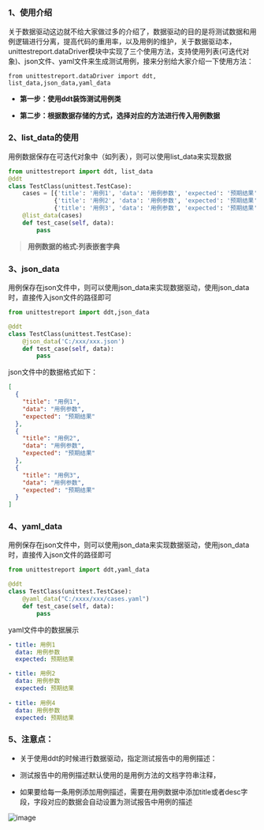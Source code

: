# 

### 1、使用介绍

关于数据驱动这边就不给大家做过多的介绍了，数据驱动的目的是将测试数据和用例逻辑进行分离，提高代码的重用率，以及用例的维护，关于数据驱动本，unittestreport.dataDriver模块中实现了三个使用方法，支持使用列表(可迭代对象)、json文件、yaml文件来生成测试用例，接来分别给大家介绍一下使用方法：

```
from unittestreport.dataDriver import ddt, list_data,json_data,yaml_data
```

- **第一步：使用ddt装饰测试用例类**

- **第二步：根据数据存储的方式，选择对应的方法进行传入用例数据**

### 2、list_data的使用

用例数据保存在可迭代对象中（如列表），则可以使用list_data来实现数据

```python
from unittestreport import ddt, list_data
@ddt
class TestClass(unittest.TestCase):
    cases = [{'title': '用例1', 'data': '用例参数', 'expected': '预期结果'}, 
             {'title': '用例2', 'data': '用例参数', 'expected': '预期结果'},
             {'title': '用例3', 'data': '用例参数', 'expected': '预期结果'}]
    @list_data(cases)
    def test_case(self, data):
        pass

```

> **用例数据的格式:列表嵌套字典**





### 3、json_data

用例保存在json文件中，则可以使用json_data来实现数据驱动，使用json_data时，直接传入json文件的路径即可

```python
from unittestreport import ddt,json_data

@ddt
class TestClass(unittest.TestCase):
    @json_data('C:/xxx/xxx.json')
    def test_case(self, data):
        pass

```

json文件中的数据格式如下：

```json
[
  {
    "title": "用例1",
    "data": "用例参数",
    "expected": "预期结果"
  },
  {
    "title": "用例2",
    "data": "用例参数",
    "expected": "预期结果"
  },
  {
    "title": "用例3",
    "data": "用例参数",
    "expected": "预期结果"
  }
]

```

### 4、yaml_data

用例保存在json文件中，则可以使用json_data来实现数据驱动，使用json_data时，直接传入json文件的路径即可

```python
from unittestreport import ddt,yaml_data

@ddt
class TestClass(unittest.TestCase):
    @yaml_data("C:/xxxx/xxx/cases.yaml")
    def test_case(self, data):
        pass

```

yaml文件中的数据展示

```yaml
- title: 用例1
  data: 用例参数
  expected: 预期结果

- title: 用例2
  data: 用例参数
  expected: 预期结果
  
- title: 用例4
  data: 用例参数
  expected: 预期结果

```

### 5、注意点：

- 关于使用ddt的时候进行数据驱动，指定测试报告中的用例描述：

- 测试报告中的用例描述默认使用的是用例方法的文档字符串注释，
- 如果要给每一条用例添加用例描述，需要在用例数据中添加title或者desc字段，字段对应的数据会自动设置为测试报告中用例的描述

![image](..\img\1620456435887.png)




